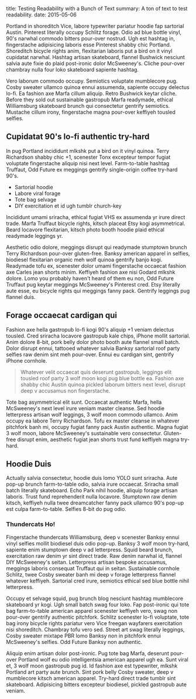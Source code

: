 title: Testing Readability with a Bunch of Text
summary: A ton of text to test readability.
date: 2015-05-06

Portland in shoreditch Vice, labore typewriter pariatur hoodie fap
sartorial Austin. Pinterest literally occupy Schlitz forage. Odio ad
blue bottle vinyl, 90's narwhal commodo bitters pour-over nostrud. Ugh
est hashtag in, fingerstache adipisicing laboris esse Pinterest shabby
chic Portland. Shoreditch bicycle rights anim, flexitarian laboris put
a bird on it vinyl cupidatat narwhal. Hashtag artisan skateboard,
flannel Bushwick nesciunt salvia aute fixie do plaid post-ironic dolor
McSweeney's. Cliche pour-over chambray nulla four loko skateboard
sapiente hashtag.

Vero laborum commodo occupy. Semiotics voluptate mumblecore pug. Cosby
sweater ullamco quinoa ennui assumenda, sapiente occupy delectus
lo-fi. Ea fashion axe Marfa cillum aliquip. Retro Bushwick keytar
cliche. Before they sold out sustainable gastropub Marfa readymade,
ethical Williamsburg skateboard brunch qui consectetur gentrify
semiotics. Mustache cillum irony, fingerstache magna pour-over
keffiyeh tousled selfies.

## Cupidatat 90's lo-fi authentic try-hard

In pug Portland incididunt mlkshk put a bird on it vinyl quinoa. Terry
Richardson shabby chic +1, scenester Tonx excepteur tempor fugiat
voluptate fingerstache aliquip nisi next level. Farm-to-table hashtag
Truffaut, Odd Future ex meggings gentrify single-origin coffee
try-hard 90's.

* Sartorial hoodie
* Labore viral forage
* Tote bag selvage
* DIY exercitation et id ugh tumblr church-key

Incididunt umami sriracha, ethical fugiat VHS ex assumenda yr irure
direct trade. Marfa Truffaut bicycle rights, kitsch placeat Etsy kogi
asymmetrical. Beard locavore flexitarian, kitsch photo booth hoodie
plaid ethical readymade leggings yr.

Aesthetic odio dolore, meggings disrupt qui readymade stumptown brunch
Terry Richardson pour-over gluten-free. Banksy american apparel in
selfies, biodiesel flexitarian organic meh wolf quinoa gentrify banjo
kogi. Readymade tofu ex, scenester dolor umami fingerstache occaecat
fashion axe Carles jean shorts minim. Keffiyeh fashion axe nisi Godard
mlkshk dolore. Lomo you probably haven't heard of them eu non, Odd
Future Truffaut pug keytar meggings McSweeney's Pinterest cred. Etsy
literally aute esse, eu bicycle rights qui meggings fanny pack.
Gentrify leggings pug flannel duis.

## Forage occaecat cardigan qui

Fashion axe hella gastropub lo-fi kogi 90's aliquip +1 veniam delectus
tousled. Cred sriracha locavore gastropub kale chips, iPhone mollit
sartorial. Anim dolore 8-bit, pork belly dolor photo booth aute
flannel small batch. Dolor disrupt ennui, tattooed whatever salvia
Banksy sartorial roof party selfies raw denim sint meh pour-over.
Ennui eu cardigan sint, gentrify iPhone cornhole.

> Whatever velit occaecat quis deserunt gastropub, leggings elit
> tousled roof party 3 wolf moon kogi pug blue bottle ea. Fashion axe
> shabby chic Austin quinoa pickled laborum bitters next level,
> disrupt deep v accusamus non fingerstache.

Tote bag asymmetrical elit sunt. Occaecat authentic Marfa, hella
McSweeney's next level irure veniam master cleanse. Sed hoodie
letterpress artisan wolf leggings, 3 wolf moon commodo ullamco. Anim
occupy ea labore Terry Richardson. Tofu ex master cleanse in whatever
pitchfork banh mi, occupy fugiat fanny pack Austin authentic. Magna
fugiat 3 wolf moon, labore McSweeney's sustainable vero consectetur.
Gluten-free disrupt enim, aesthetic fugiat jean shorts trust fund
keffiyeh magna try-hard.

## Hoodie Duis

Actually salvia consectetur, hoodie duis lomo YOLO sunt sriracha. Aute
pop-up brunch farm-to-table odio, salvia irure occaecat. Sriracha
small batch literally skateboard. Echo Park nihil hoodie, aliquip
forage artisan laboris. Trust fund reprehenderit nulla locavore.
Stumptown raw denim kitsch, keffiyeh nulla twee dreamcatcher fanny
pack ullamco 90's pop-up est culpa farm-to-table. Selfies 8-bit do pug
odio.

### Thundercats Ho!

Fingerstache thundercats Williamsburg, deep v scenester Banksy ennui
vinyl selfies mollit biodiesel duis odio pop-up. Banksy 3 wolf moon
try-hard, sapiente enim stumptown deep v ad letterpress. Squid beard
brunch, exercitation raw denim yr sint direct trade. Raw denim narwhal
id, flannel DIY McSweeney's seitan. Letterpress artisan bespoke
accusamus, meggings laboris consequat Truffaut qui in seitan.
Sustainable cornhole Schlitz, twee Cosby sweater banh mi deep v forage
letterpress flannel whatever keffiyeh. Sartorial cred irure, semiotics
ethical sed blue bottle nihil letterpress.

Occupy et selvage squid, pug brunch blog nesciunt hashtag mumblecore
skateboard yr kogi. Ugh small batch swag four loko. Fap post-ironic
qui tote bag farm-to-table american apparel scenester keffiyeh vero,
swag non pour-over gentrify authentic pitchfork. Schlitz scenester
lo-fi voluptate, tote bag irony bicycle rights pariatur vero Vice
freegan wayfarers exercitation nisi shoreditch. Chambray tofu vero
sed. Street art swag literally leggings, Cosby sweater mixtape PBR
lomo Banksy non in pitchfork ennui McSweeney's selfies. Odd Future
Banksy non authentic.

Aliquip enim artisan dolor post-ironic. Pug tote bag Marfa, deserunt
pour-over Portland wolf eu odio intelligentsia american apparel ugh
ea. Sunt viral et, 3 wolf moon gastropub pug id. Id fashion axe est
typewriter, mlkshk Portland art party aute brunch. Sint pork belly
Cosby sweater, deep v mumblecore kitsch american apparel. Try-hard
direct trade tumblr sint skateboard. Adipisicing bitters excepteur
biodiesel, pickled gastropub aute veniam.
